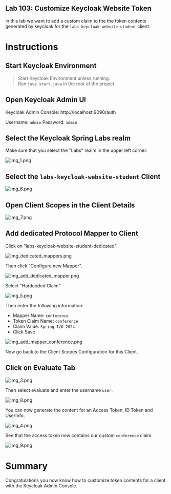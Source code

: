 Lab 103: Customize Keycloak Website Token
----

In this lab we want to add a custom claim to the the token contents generated by keycloak for the `labs-keycloak-website-student` client.

# Instructions

## Start Keycloak Environment
> Start Keycloak Environment unless running.  
> Run `java start.java` in the root of the project.

## Open Keycloak Admin UI

Keycloak Admin Console: http://localhost:9090/auth

Username: `admin`
Password: `admin`

## Select the Keycloak Spring Labs realm

Make sure that you select the "Labs" realm in the upper left corner.

![img_1.png](img_1.png)

## Select the `labs-keycloak-website-student` Client 

![img_6.png](img_6.png)

## Open Client Scopes in the Client Details

![img_7.png](img_7.png)

## Add dedicated Protocol Mapper to Client 

Click on "labs-keycloak-website-student-dedicated".

![img_dedicated_mappers.png](img_dedicated_mappers.png)

Then click "Configure new Mapper".

![img_add_dedicated_mapper.png](img_add_dedicated_mapper.png)

Select "Hardcoded Claim"

![img_5.png](img_5.png)

Then enter the following information:

- Mapper Name: `conference`
- Token Claim Name: `conference`
- Claim Value: `Spring I/O 2024`
- Click Save

![img_add_mapper_conference.png](img_add_mapper_conference.png)

Now go back to the Client Scopes Configuration for this Client.

## Click on Evaluate Tab

![img_3.png](img_3.png)

Then select evaluate and enter the username `user`.

![img_8.png](img_8.png)

You can now generate the content for an Access Token, ID Token and UserInfo.

![img_4.png](img_4.png)

See that the access token now contains our custom `conference` claim.

![img_9.png](img_9.png)

# Summary

Congratulations you now know how to customize token contents for a client with the Keycloak Admin Console.
